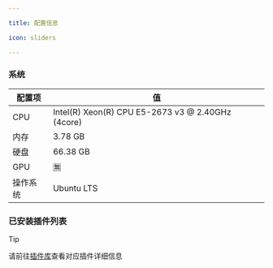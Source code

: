 ```yaml
---

title: 配置信息

icon: sliders

---
```


### 系统
| 配置项 | 值 |
| --- | --- |
| CPU | Intel(R) Xeon(R) CPU E5-2673 v3 @ 2.40GHz (4core) |
| 内存 | 3.78 GB |
| 硬盘 | 66.38 GB |
| GPU | 🈚️ |
| 操作系统 | Ubuntu LTS |

### 已安装插件列表

> [!tip]
> 请前往[插件库](https://gitee.com/yhArcadia/Yunzai-Bot-plugins-index)查看对应插件详细信息

<pluginList />

<script setup>
import pluginList from '@pluginList'
</script>
